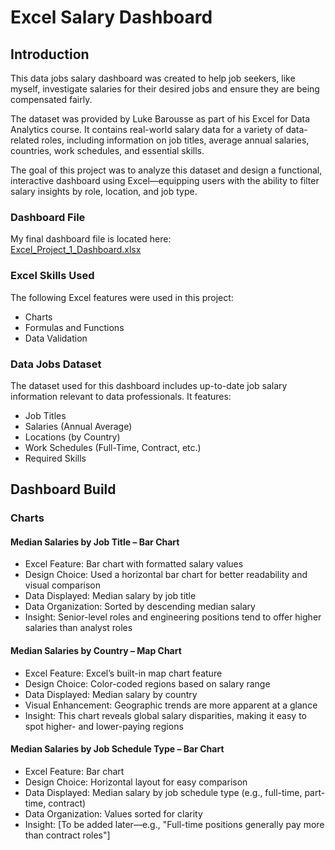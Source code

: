 # Excel Salary Dashboard

## Introduction

This data jobs salary dashboard was created to help job seekers, like myself, investigate salaries for their desired jobs and ensure they are being compensated fairly.

The dataset was provided by Luke Barousse as part of his Excel for Data Analytics course. It contains real-world salary data for a variety of data-related roles, including information on job titles, average annual salaries, countries, work schedules, and essential skills.

The goal of this project was to analyze this dataset and design a functional, interactive dashboard using Excel—equipping users with the ability to filter salary insights by role, location, and job type.

### Dashboard File

My final dashboard file is located here:  
[Excel_Project_1_Dashboard.xlsx](Excel_Project_1_Dashboard.xlsx)

### Excel Skills Used

The following Excel features were used in this project:
- Charts
- Formulas and Functions
- Data Validation

### Data Jobs Dataset

The dataset used for this dashboard includes up-to-date job salary information relevant to data professionals. It features:
- Job Titles
- Salaries (Annual Average)
- Locations (by Country)
- Work Schedules (Full-Time, Contract, etc.)
- Required Skills

## Dashboard Build

### Charts

#### Median Salaries by Job Title – Bar Chart

- Excel Feature: Bar chart with formatted salary values
- Design Choice: Used a horizontal bar chart for better readability and visual comparison
- Data Displayed: Median salary by job title
- Data Organization: Sorted by descending median salary
- Insight: Senior-level roles and engineering positions tend to offer higher salaries than analyst roles

#### Median Salaries by Country – Map Chart

- Excel Feature: Excel’s built-in map chart feature
- Design Choice: Color-coded regions based on salary range
- Data Displayed: Median salary by country
- Visual Enhancement: Geographic trends are more apparent at a glance
- Insight: This chart reveals global salary disparities, making it easy to spot higher- and lower-paying regions

#### Median Salaries by Job Schedule Type – Bar Chart

- Excel Feature: Bar chart
- Design Choice: Horizontal layout for easy comparison
- Data Displayed: Median salary by job schedule type (e.g., full-time, part-time, contract)
- Data Organization: Values sorted for clarity
- Insight: [To be added later—e.g., "Full-time positions generally pay more than contract roles"]

